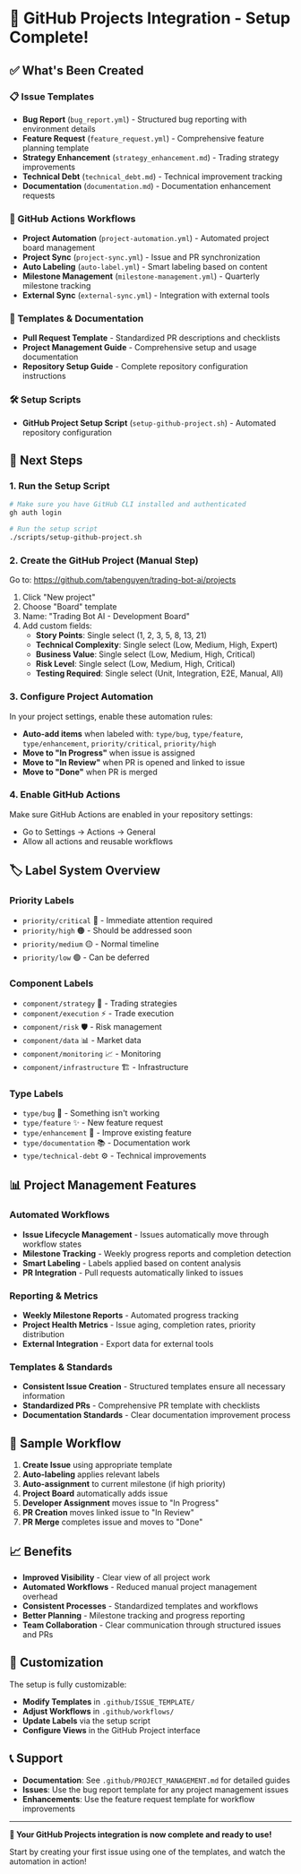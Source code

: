 # 🎯 GitHub Projects Integration - Setup Complete!

## ✅ What's Been Created

### 📋 Issue Templates

- **Bug Report** (`bug_report.yml`) - Structured bug reporting with environment details
- **Feature Request** (`feature_request.yml`) - Comprehensive feature planning template
- **Strategy Enhancement** (`strategy_enhancement.md`) - Trading strategy improvements
- **Technical Debt** (`technical_debt.md`) - Technical improvement tracking
- **Documentation** (`documentation.md`) - Documentation enhancement requests

### 🤖 GitHub Actions Workflows

- **Project Automation** (`project-automation.yml`) - Automated project board management
- **Project Sync** (`project-sync.yml`) - Issue and PR synchronization
- **Auto Labeling** (`auto-label.yml`) - Smart labeling based on content
- **Milestone Management** (`milestone-management.yml`) - Quarterly milestone tracking
- **External Sync** (`external-sync.yml`) - Integration with external tools

### 📝 Templates & Documentation

- **Pull Request Template** - Standardized PR descriptions and checklists
- **Project Management Guide** - Comprehensive setup and usage documentation
- **Repository Setup Guide** - Complete repository configuration instructions

### 🛠️ Setup Scripts

- **GitHub Project Setup Script** (`setup-github-project.sh`) - Automated repository configuration

## 🚀 Next Steps

### 1. Run the Setup Script

```bash
# Make sure you have GitHub CLI installed and authenticated
gh auth login

# Run the setup script
./scripts/setup-github-project.sh
```

### 2. Create the GitHub Project (Manual Step)

Go to: https://github.com/tabenguyen/trading-bot-ai/projects

1. Click "New project"
2. Choose "Board" template
3. Name: "Trading Bot AI - Development Board"
4. Add custom fields:
   - **Story Points**: Single select (1, 2, 3, 5, 8, 13, 21)
   - **Technical Complexity**: Single select (Low, Medium, High, Expert)
   - **Business Value**: Single select (Low, Medium, High, Critical)
   - **Risk Level**: Single select (Low, Medium, High, Critical)
   - **Testing Required**: Single select (Unit, Integration, E2E, Manual, All)

### 3. Configure Project Automation

In your project settings, enable these automation rules:

- **Auto-add items** when labeled with: `type/bug`, `type/feature`, `type/enhancement`, `priority/critical`, `priority/high`
- **Move to "In Progress"** when issue is assigned
- **Move to "In Review"** when PR is opened and linked to issue
- **Move to "Done"** when PR is merged

### 4. Enable GitHub Actions

Make sure GitHub Actions are enabled in your repository settings:

- Go to Settings → Actions → General
- Allow all actions and reusable workflows

## 🏷️ Label System Overview

### Priority Labels

- `priority/critical` 🔴 - Immediate attention required
- `priority/high` 🟠 - Should be addressed soon
- `priority/medium` 🟡 - Normal timeline
- `priority/low` 🟢 - Can be deferred

### Component Labels

- `component/strategy` 🧠 - Trading strategies
- `component/execution` ⚡ - Trade execution
- `component/risk` 🛡️ - Risk management
- `component/data` 📊 - Market data
- `component/monitoring` 📈 - Monitoring
- `component/infrastructure` 🏗️ - Infrastructure

### Type Labels

- `type/bug` 🐛 - Something isn't working
- `type/feature` ✨ - New feature request
- `type/enhancement` 🔧 - Improve existing feature
- `type/documentation` 📚 - Documentation work
- `type/technical-debt` ⚙️ - Technical improvements

## 📊 Project Management Features

### Automated Workflows

- **Issue Lifecycle Management** - Issues automatically move through workflow states
- **Milestone Tracking** - Weekly progress reports and completion detection
- **Smart Labeling** - Labels applied based on content analysis
- **PR Integration** - Pull requests automatically linked to issues

### Reporting & Metrics

- **Weekly Milestone Reports** - Automated progress tracking
- **Project Health Metrics** - Issue aging, completion rates, priority distribution
- **External Integration** - Export data for external tools

### Templates & Standards

- **Consistent Issue Creation** - Structured templates ensure all necessary information
- **Standardized PRs** - Comprehensive PR template with checklists
- **Documentation Standards** - Clear documentation improvement process

## 🎯 Sample Workflow

1. **Create Issue** using appropriate template
2. **Auto-labeling** applies relevant labels
3. **Auto-assignment** to current milestone (if high priority)
4. **Project Board** automatically adds issue
5. **Developer Assignment** moves issue to "In Progress"
6. **PR Creation** moves linked issue to "In Review"
7. **PR Merge** completes issue and moves to "Done"

## 📈 Benefits

- **Improved Visibility** - Clear view of all project work
- **Automated Workflows** - Reduced manual project management overhead
- **Consistent Processes** - Standardized templates and workflows
- **Better Planning** - Milestone tracking and progress reporting
- **Team Collaboration** - Clear communication through structured issues and PRs

## 🔧 Customization

The setup is fully customizable:

- **Modify Templates** in `.github/ISSUE_TEMPLATE/`
- **Adjust Workflows** in `.github/workflows/`
- **Update Labels** via the setup script
- **Configure Views** in the GitHub Project interface

## 📞 Support

- **Documentation**: See `.github/PROJECT_MANAGEMENT.md` for detailed guides
- **Issues**: Use the bug report template for any project management issues
- **Enhancements**: Use the feature request template for workflow improvements

---

**🎉 Your GitHub Projects integration is now complete and ready to use!**

Start by creating your first issue using one of the templates, and watch the automation in action!
